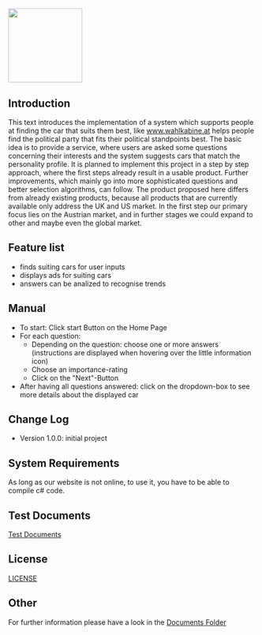 # <img src="https://github.com/leonkuchinka/CarFinder/blob/master/logo.png" width="150"/>

## Introduction
This text introduces the implementation of a system which supports
people at finding the car that suits them best, like www.wahlkabine.at
helps people find the political party that fits their political standpoints
best.
The basic idea is to provide a service, where users are asked some
questions concerning their interests and the system suggests cars that
match the personality profile.
It is planned to implement this project in a step by step approach, where
the first steps already result in a usable product. Further improvements,
which mainly go into more sophisticated questions and better selection
algorithms, can follow.
The product proposed here differs from already existing products,
because all products that are currently available only address the UK
and US market. In the first step our primary focus lies on the Austrian
market, and in further stages we could expand to other and maybe even
the global market.

## Feature list
- finds suiting cars for user inputs
- displays ads for suiting cars
- answers can be analized to recognise trends

## Manual
- To start: Click start Button on the Home Page
- For each question:
  - Depending on the question: choose one or more answers (instructions are displayed when hovering over the little information icon)
  - Choose an importance-rating
  - Click on the "Next"-Button
- After having all questions answered: click on the dropdown-box to see more details about the displayed car

## Change Log
- Version 1.0.0: initial project

## System Requirements
As long as our website is not online, to use it, you have to be able to compile c# code.

## Test Documents
[Test Documents](https://github.com/leonkuchinka/CarFinder/tree/master/Test%20Documents)

## License
[LICENSE](https://github.com/leonkuchinka/CarFinder/blob/master/LICENSE)

## Other
For further information please have a look in the [Documents Folder](https://github.com/leonkuchinka/CarFinder/tree/master/Documents)
